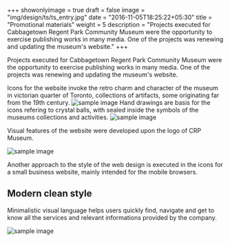 +++
showonlyimage = true
draft = false
image = "img/design/ts/ts_entry.jpg"
date = "2016-11-05T18:25:22+05:30"
title = "Promotional materials"
weight = 5
description = "Projects executed for Cabbagetown Regent Park Community Museum were the opportunity to exercise publishing works in many media. One of the projects was renewing and updating the museum's website."
+++

Projects executed for Cabbagetown Regent Park Community Museum were the opportunity to exercise publishing works in many media. One of the projects was renewing and updating the museum's website.
<!--more-->
Icons for the website invoke the retro charm and character of the museum in victorian quarter of Toronto, collections of artifacts, some originating far from the 19th century.
![sample image](/img/design/6_drawings.jpg)
Hand drawings are basis for the icons refering to crystal balls, with sealed inside the symbols of the museums collections and activities.
![sample image](/img/design/icons.jpg)

Visual features of the website were developed upon the logo of CRP Museum.

![sample image](/img/design/banner_2.gif)

Another approach to the style of the web design is executed in the icons for a small business website, mainly intended for the mobile browsers.

## Modern clean style

Minimalistic visual language helps users quickly find, navigate and get to know all the services and relevant informations provided by the company.

![sample image](/img/design/Jones_Laundry.jpg)
